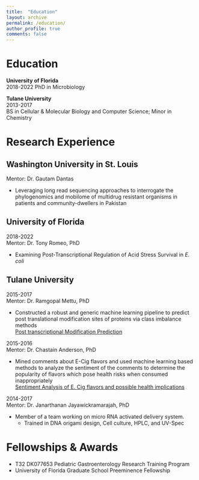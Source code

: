 ```yaml
---
title:  "Education"
layout: archive
permalink: /education/
author_profile: true
comments: false
---
```


# Education

**University of Florida**  
2018-2022 
PhD in Microbiology 

**Tulane University**  
2013-2017  
BS in Cellular & Molecular Biology and Computer Science; Minor in Chemistry  

# Research Experience   
## Washington University in St. Louis
Mentor: Dr. Gautam Dantas
- Leveraging long read sequencing approaches to interrogate the phylogenomics and mobilome of multidrug resistant organisms in patients and community-dwellers in Pakistan


## University of Florida  
2018-2022  
Mentor: Dr. Tony Romeo, PhD  
- Examining Post-Transcriptional Regulation of Acid Stress Survival in *E. coli*  

## Tulane University  
2015-2017  
Mentor: Dr. Ramgopal Mettu, PhD  
- Constructed a robust and generic machine learning pipeline to predict post translational modification sites of proteins via class imbalance methods  
[Post transcriptional Modification Prediction](https://github.com/vzg100/Post-Translational-Modification-Prediction)

2015-2016  
Mentor: Dr. Chastain Anderson, PhD  
- Mined comments about E-Cig flavors and used machine learning based methods to analyze the sentiment of the comments to determine the popularity of flavors which pose health risks when consumed inappropriately  
[Sentiment Analysis of E. Cig flavors and possible health implications](https://github.com/vzg100/ECig-Flavor-Prefrences)

2014-2017  
Mentor: Dr. Janarthanan Jayawickramarajah, PhD  
- Member of a team working on micro RNA activated delivery system. 
	- Trained in DNA origami design, Cell culture, HPLC, and UV-Spec 


# Fellowships & Awards 
- T32 DK077653 Pediatric Gastroenterology Research Training Program
- University of Florida Graduate School Preeminence Fellowship 

